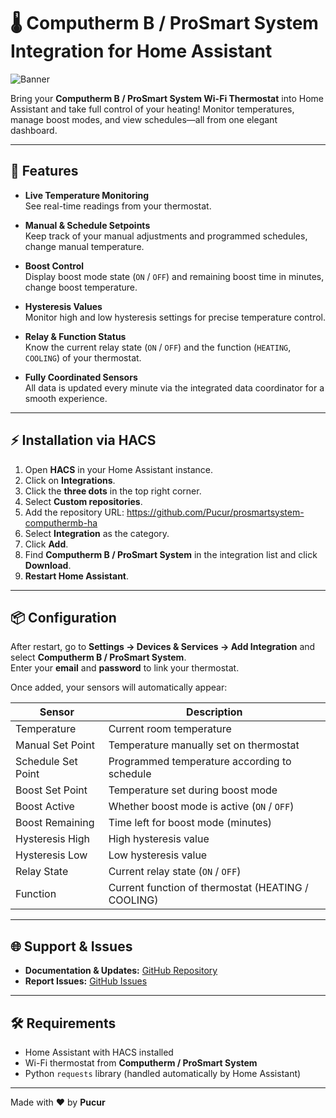 # 🌡️ Computherm B / ProSmart System Integration for Home Assistant

![Banner](https://brands.home-assistant.io/computherm_b/dark_logo.png)




Bring your **Computherm B / ProSmart System Wi-Fi Thermostat** into Home Assistant and take full control of your heating! Monitor temperatures, manage boost modes, and view schedules—all from one elegant dashboard.

---

## 🔹 Features

- **Live Temperature Monitoring**  
  See real-time readings from your thermostat.

- **Manual & Schedule Setpoints**  
  Keep track of your manual adjustments and programmed schedules, change manual temperature.

- **Boost Control**  
  Display boost mode state (`ON` / `OFF`) and remaining boost time in minutes, change boost temperature.

- **Hysteresis Values**  
  Monitor high and low hysteresis settings for precise temperature control.

- **Relay & Function Status**  
  Know the current relay state (`ON` / `OFF`) and the function (`HEATING`, `COOLING`) of your thermostat.

- **Fully Coordinated Sensors**  
  All data is updated every minute via the integrated data coordinator for a smooth experience.

---

## ⚡ Installation via HACS

1. Open **HACS** in your Home Assistant instance.  
2. Click on **Integrations**.  
3. Click the **three dots** in the top right corner.  
4. Select **Custom repositories**.  
5. Add the repository URL:  https://github.com/Pucur/prosmartsystem-computhermb-ha
6. Select **Integration** as the category.  
7. Click **Add**.  
8. Find **Computherm B / ProSmart System** in the integration list and click **Download**.  
9. **Restart Home Assistant**.  

---

## 📦 Configuration

After restart, go to **Settings → Devices & Services → Add Integration** and select **Computherm B / ProSmart System**.  
Enter your **email** and **password** to link your thermostat.

Once added, your sensors will automatically appear:

| Sensor | Description |
|--------|-------------|
| Temperature | Current room temperature |
| Manual Set Point | Temperature manually set on thermostat |
| Schedule Set Point | Programmed temperature according to schedule |
| Boost Set Point | Temperature set during boost mode |
| Boost Active | Whether boost mode is active (`ON` / `OFF`) |
| Boost Remaining | Time left for boost mode (minutes) |
| Hysteresis High | High hysteresis value |
| Hysteresis Low | Low hysteresis value |
| Relay State | Current relay state (`ON` / `OFF`) |
| Function | Current function of thermostat (HEATING / COOLING) |

---

## 🌐 Support & Issues

- **Documentation & Updates:** [GitHub Repository](https://github.com/Pucur/prosmartsystem-computhermb-ha)  
- **Report Issues:** [GitHub Issues](https://github.com/Pucur/prosmartsystem-computhermb-ha/issues)  

---

## 🛠️ Requirements

- Home Assistant with HACS installed  
- Wi-Fi thermostat from **Computherm / ProSmart System**  
- Python `requests` library (handled automatically by Home Assistant)

---

Made with ❤️ by **Pucur**

